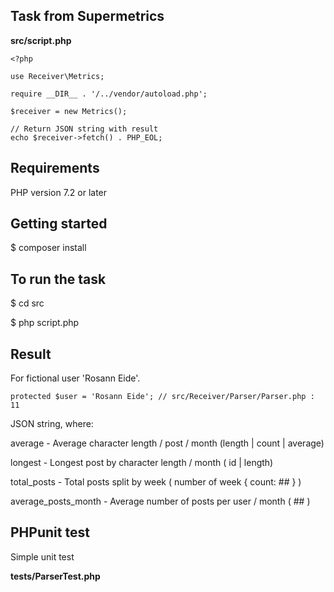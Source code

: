 ## Task from Supermetrics

**src/script.php**

    <?php

    use Receiver\Metrics;

    require __DIR__ . '/../vendor/autoload.php';

    $receiver = new Metrics();

    // Return JSON string with result
    echo $receiver->fetch() . PHP_EOL;

## Requirements

PHP version 7.2 or later

## Getting started

$ composer install

## To run the task

$ cd src

$ php script.php

## Result 

For fictional user 'Rosann Eide'.

    protected $user = 'Rosann Eide'; // src/Receiver/Parser/Parser.php : 11 

JSON string, where:

average - Average character length / post / month (length | count | average)

longest - Longest post by character length / month ( id | length)

total_posts - Total posts split by week ( number of week { count: ## } )

average_posts_month - Average number of posts per user / month ( ## )

## PHPunit test

Simple unit test 

**tests/ParserTest.php**







